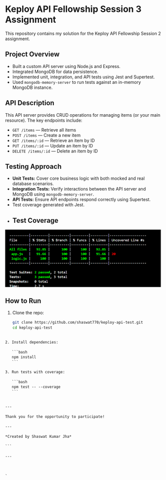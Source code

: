 
# Keploy API Fellowship Session 3 Assignment

This repository contains my solution for the Keploy API Fellowship Session 2 assignment.

## Project Overview

- Built a custom API server using Node.js and Express.
- Integrated MongoDB for data persistence.
- Implemented unit, integration, and API tests using Jest and Supertest.
- Used `mongodb-memory-server` to run tests against an in-memory MongoDB instance.

## API Description

This API server provides CRUD operations for managing items (or your main resource). The key endpoints include:

- `GET /items` — Retrieve all items
- `POST /items` — Create a new item
- `GET /items/:id` — Retrieve an item by ID
- `PUT /items/:id` — Update an item by ID
- `DELETE /items/:id` — Delete an item by ID

## Testing Approach

- **Unit Tests:** Cover core business logic with both mocked and real database scenarios.
- **Integration Tests:** Verify interactions between the API server and MongoDB using `mongodb-memory-server`.
- **API Tests:** Ensure API endpoints respond correctly using Supertest.
- Test coverage generated with Jest.
- ## Test Coverage

![Test Coverage](coverage.png)


## How to Run

1. Clone the repo:

   ```bash
   git clone https://github.com/shaswat770/keploy-api-test.git
   cd keploy-api-test
````

2. Install dependencies:

   ```bash
   npm install
   ```

3. Run tests with coverage:

   ```bash
   npm test -- --coverage
   ```


---

Thank you for the opportunity to participate!

---

*Created by Shaswat Kumar Jha*

```

---



`

